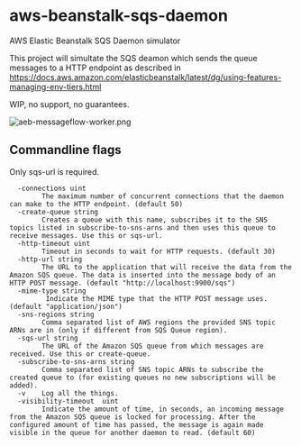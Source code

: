 # aws-beanstalk-sqs-daemon
AWS Elastic Beanstalk SQS Daemon simulator

This project will simultate the SQS deamon which sends the queue messages
to a HTTP endpoint as described in 
https://docs.aws.amazon.com/elasticbeanstalk/latest/dg/using-features-managing-env-tiers.html

WIP, no support, no guarantees.

![aeb-messageflow-worker.png](
https://docs.aws.amazon.com/elasticbeanstalk/latest/dg/images/aeb-messageflow-worker.png)

## Commandline flags
Only sqs-url is required.
```
  -connections uint
    	The maximum number of concurrent connections that the daemon can make to the HTTP endpoint. (default 50)
  -create-queue string
    	Creates a queue with this name, subscribes it to the SNS topics listed in subscribe-to-sns-arns and then uses this queue to receive messages. Use this or sqs-url.
  -http-timeout uint
    	Timeout in seconds to wait for HTTP requests. (default 30)
  -http-url string
    	The URL to the application that will receive the data from the Amazon SQS queue. The data is inserted into the message body of an HTTP POST message. (default "http://localhost:9900/sqs")
  -mime-type string
    	 Indicate the MIME type that the HTTP POST message uses. (default "application/json")
  -sns-regions string
    	Comma separated list of AWS regions the provided SNS topic ARNs are in (only if different from SQS Queue region).
  -sqs-url string
    	The URL of the Amazon SQS queue from which messages are received. Use this or create-queue.
  -subscribe-to-sns-arns string
    	Comma separated list of SNS topic ARNs to subscribe the created queue to (for existing queues no new subscriptions will be added).
  -v	Log all the things.
  -visibility-timeout  uint
    	Indicate the amount of time, in seconds, an incoming message from the Amazon SQS queue is locked for processing. After the configured amount of time has passed, the message is again made visible in the queue for another daemon to read. (default 60)
```